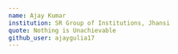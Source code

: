 ```yaml
---
name: Ajay Kumar
institution: SR Group of Institutions, Jhansi
quote: Nothing is Unachievable
github_user: ajaygulia17
---
```

